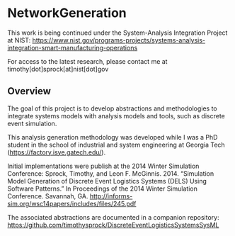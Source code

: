 # NetworkGeneration

This work is being continued under the System-Analysis Integration Project at NIST:
https://www.nist.gov/programs-projects/systems-analysis-integration-smart-manufacturing-operations

For access to the latest research, please contact me at timothy[dot]sprock[at]nist[dot]gov

## Overview
The goal of this project is to develop abstractions and methodologies to integrate systems models with analysis models and tools, such as discrete event simulation.

This analysis generation methodology was developed while I was a PhD student in the school of industrial and system engineering at Georgia Tech (https://factory.isye.gatech.edu/).

Initial implementations were publish at the 2014 Winter Simulation Conference:
Sprock, Timothy, and Leon F. McGinnis. 2014. “Simulation Model Generation of Discrete Event Logistics Systems (DELS) Using Software Patterns.” In Proceedings of the 2014 Winter Simulation Conference. Savannah, GA. 
http://informs-sim.org/wsc14papers/includes/files/245.pdf

The associated abstractions are documented in a companion repository:
https://github.com/timothysprock/DiscreteEventLogisticsSystemsSysML

